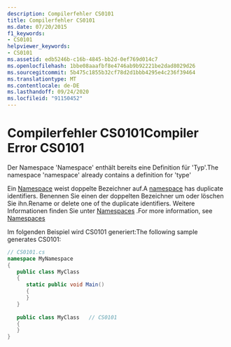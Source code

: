```yaml
---
description: Compilerfehler CS0101
title: Compilerfehler CS0101
ms.date: 07/20/2015
f1_keywords:
- CS0101
helpviewer_keywords:
- CS0101
ms.assetid: edb5246b-c16b-4845-bb2d-0ef769d014c7
ms.openlocfilehash: 1bbe08aaafbf8e4746ab9b92221be2dad8029d26
ms.sourcegitcommit: 5b475c1855b32cf78d2d1bbb4295e4c236f39464
ms.translationtype: MT
ms.contentlocale: de-DE
ms.lasthandoff: 09/24/2020
ms.locfileid: "91150452"
---
```

# <a name="compiler-error-cs0101"></a><span data-ttu-id="7851f-103">Compilerfehler CS0101</span><span class="sxs-lookup"><span data-stu-id="7851f-103">Compiler Error CS0101</span></span>

<span data-ttu-id="7851f-104">Der Namespace 'Namespace' enthält bereits eine Definition für 'Typ'.</span><span class="sxs-lookup"><span data-stu-id="7851f-104">The namespace 'namespace' already contains a definition for 'type'</span></span>  
  
 <span data-ttu-id="7851f-105">Ein [Namespace](../language-reference/keywords/namespace.md) weist doppelte Bezeichner auf.</span><span class="sxs-lookup"><span data-stu-id="7851f-105">A [namespace](../language-reference/keywords/namespace.md) has duplicate identifiers.</span></span> <span data-ttu-id="7851f-106">Benennen Sie einen der doppelten Bezeichner um oder löschen Sie ihn.</span><span class="sxs-lookup"><span data-stu-id="7851f-106">Rename or delete one of the duplicate identifiers.</span></span> <span data-ttu-id="7851f-107">Weitere Informationen finden Sie unter [Namespaces](../programming-guide/namespaces/index.md) .</span><span class="sxs-lookup"><span data-stu-id="7851f-107">For more information, see [Namespaces](../programming-guide/namespaces/index.md)</span></span>  
  
 <span data-ttu-id="7851f-108">Im folgenden Beispiel wird CS0101 generiert:</span><span class="sxs-lookup"><span data-stu-id="7851f-108">The following sample generates CS0101:</span></span>  
  
```csharp  
// CS0101.cs  
namespace MyNamespace  
{  
   public class MyClass  
   {  
      static public void Main()  
      {  
      }  
   }  
  
   public class MyClass   // CS0101  
   {  
   }  
}  
```

